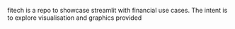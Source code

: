 fitech is a repo to showcase streamlit with financial use cases. The intent is to explore visualisation and graphics provided
